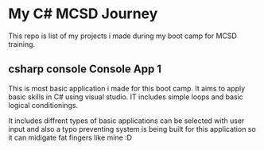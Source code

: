 # My C# MCSD Journey

This repo  is list of my projects i made during my boot camp for MCSD training. 


## csharp console Console App 1 

This is most basic application i made for this boot camp. It aims to apply basic skills in C# using visual studio. IT includes simple loops and basic logical conditionings.

It includes diffrent types of basic applications can be selected with user input and also a typo preventing system is being built for this application so it can midigate fat fingers like mine  :D
